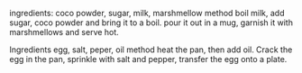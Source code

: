 ingredients: 
coco powder, sugar, milk, marshmellow 
method 
boil milk, add sugar, coco powder and bring it to a boil. pour it out in a mug, garnish it with marshmellows and serve hot.


Ingredients
egg, salt, peper, oil
method
heat the pan, then add oil. Crack the egg in the pan, sprinkle with salt and pepper, transfer the egg onto a plate.
